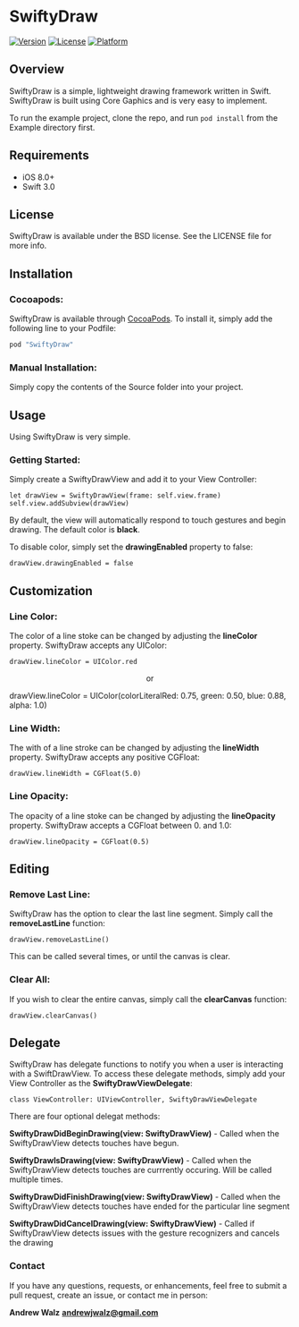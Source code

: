 # SwiftyDraw

[![Version](https://img.shields.io/cocoapods/v/SwiftyDraw.svg?style=flat)](http://cocoapods.org/pods/SwiftyDraw)
[![License](https://img.shields.io/cocoapods/l/SwiftyDraw.svg?style=flat)](http://cocoapods.org/pods/SwiftyDraw)
[![Platform](https://img.shields.io/cocoapods/p/SwiftyDraw.svg?style=flat)](http://cocoapods.org/pods/SwiftyDraw)

## Overview

SwiftyDraw is a simple, lightweight drawing framework written in Swift. SwiftyDraw is built using Core Gaphics and is very easy to implement.


To run the example project, clone the repo, and run `pod install` from the Example directory first.

## Requirements
* iOS 8.0+
* Swift 3.0

## License

SwiftyDraw  is available under the BSD license. See the LICENSE file for more info.

## Installation

### Cocoapods:

SwiftyDraw is available through [CocoaPods](http://cocoapods.org). To install
it, simply add the following line to your Podfile:

```ruby
pod "SwiftyDraw"
```

### Manual Installation:

Simply copy the contents of the Source folder into your project.

## Usage

Using SwiftyDraw is very simple.

### Getting Started:

Simply create a SwiftyDrawView and add it to your View Controller:

    let drawView = SwiftyDrawView(frame: self.view.frame)
    self.view.addSubview(drawView)
    
By default, the view will automatically respond to touch gestures and begin drawing. The default color is **black**.

To disable color, simply set the **drawingEnabled** property to false:

    drawView.drawingEnabled = false
    
## Customization

### Line Color:

The color of a line stoke can be changed by adjusting the **lineColor** property. SwiftyDraw accepts any UIColor:

    drawView.lineColor = UIColor.red
    
<p align="center">
  or
</p>
    drawView.lineColor = UIColor(colorLiteralRed: 0.75, green: 0.50, blue: 0.88, alpha: 1.0)
    
### Line Width:

The with of a line stroke can be changed by adjusting the **lineWidth** property. SwiftyDraw accepts any positive CGFloat:

    drawView.lineWidth = CGFloat(5.0)

### Line Opacity:

The opacity of a line stoke can be changed by adjusting the **lineOpacity** property. SwiftyDraw accepts a CGFloat between 0. and 1.0:

    drawView.lineOpacity = CGFloat(0.5)
    
## Editing

### Remove Last Line:

SwiftyDraw has the option to clear the last line segment. Simply call the **removeLastLine** function:

    drawView.removeLastLine()

This can be called several times, or until the canvas is clear.


### Clear All:

If you wish to clear the entire canvas, simply call the **clearCanvas** function:

    drawView.clearCanvas()
    
## Delegate

SwiftyDraw has delegate functions to notify you when a user is interacting with a SwiftDrawView. To access these delegate methods, simply add your View Controller as the **SwiftyDrawViewDelegate**:

    class ViewController: UIViewController, SwiftyDrawViewDelegate
    
There are four optional delegat methods:

**SwiftyDrawDidBeginDrawing(view: SwiftyDrawView)** - Called when the SwiftyDrawView detects touches have begun.

**SwiftyDrawIsDrawing(view: SwiftyDrawView)** - Called when the SwiftyDrawView detects touches are currrently occuring. Will be called multiple times.

**SwiftyDrawDidFinishDrawing(view: SwiftyDrawView)** - Called when the SwiftyDrawView detects touches have ended for the particular line segment

**SwiftyDrawDidCancelDrawing(view: SwiftyDrawView)** - Called if SwiftyDrawView detects issues with the gesture recognizers and cancels the drawing

 
### Contact

If you have any questions, requests, or enhancements, feel free to submit a pull request, create an issue, or contact me in person:

**Andrew Walz**
**andrewjwalz@gmail.com**


